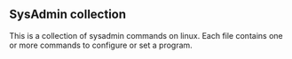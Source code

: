 ## SysAdmin collection
This is a collection of sysadmin commands on linux. 
Each file contains one or more commands to configure or set a program.
